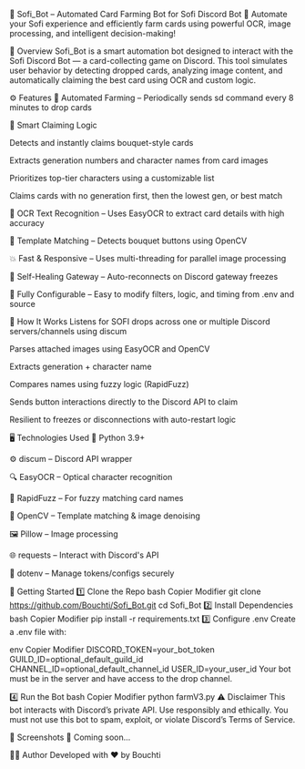 🌾 Sofi_Bot – Automated Card Farming Bot for Sofi Discord Bot
🤖 Automate your Sofi experience and efficiently farm cards using powerful OCR, image processing, and intelligent decision-making!

📌 Overview
Sofi_Bot is a smart automation bot designed to interact with the Sofi Discord Bot — a card-collecting game on Discord. This tool simulates user behavior by detecting dropped cards, analyzing image content, and automatically claiming the best card using OCR and custom logic.

⚙️ Features
🔁 Automated Farming – Periodically sends sd command every 8 minutes to drop cards

🧠 Smart Claiming Logic

Detects and instantly claims bouquet-style cards

Extracts generation numbers and character names from card images

Prioritizes top-tier characters using a customizable list

Claims cards with no generation first, then the lowest gen, or best match

🧾 OCR Text Recognition – Uses EasyOCR to extract card details with high accuracy

🧩 Template Matching – Detects bouquet buttons using OpenCV

💥 Fast & Responsive – Uses multi-threading for parallel image processing

🔄 Self-Healing Gateway – Auto-reconnects on Discord gateway freezes

🔧 Fully Configurable – Easy to modify filters, logic, and timing from .env and source

🧠 How It Works
Listens for SOFI drops across one or multiple Discord servers/channels using discum

Parses attached images using EasyOCR and OpenCV

Extracts generation + character name

Compares names using fuzzy logic (RapidFuzz)

Sends button interactions directly to the Discord API to claim

Resilient to freezes or disconnections with auto-restart logic

🖥️ Technologies Used
🐍 Python 3.9+

⚙️ discum – Discord API wrapper

🔍 EasyOCR – Optical character recognition

🧠 RapidFuzz – For fuzzy matching card names

🧪 OpenCV – Template matching & image denoising

🖼️ Pillow – Image processing

🌐 requests – Interact with Discord's API

🔐 dotenv – Manage tokens/configs securely

🚀 Getting Started
1️⃣ Clone the Repo
bash
Copier
Modifier
git clone https://github.com/Bouchti/Sofi_Bot.git
cd Sofi_Bot
2️⃣ Install Dependencies
bash
Copier
Modifier
pip install -r requirements.txt
3️⃣ Configure .env
Create a .env file with:

env
Copier
Modifier
DISCORD_TOKEN=your_bot_token
GUILD_ID=optional_default_guild_id
CHANNEL_ID=optional_default_channel_id
USER_ID=your_user_id
Your bot must be in the server and have access to the drop channel.

4️⃣ Run the Bot
bash
Copier
Modifier
python farmV3.py
⚠️ Disclaimer
This bot interacts with Discord’s private API. Use responsibly and ethically. You must not use this bot to spam, exploit, or violate Discord’s Terms of Service.

📸 Screenshots
🚧 Coming soon...

🧑‍💻 Author
Developed with ❤️ by Bouchti
